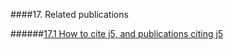 ####17. Related publications

######[17.1 How to cite j5, and publications citing j5](chp17_1.html)
